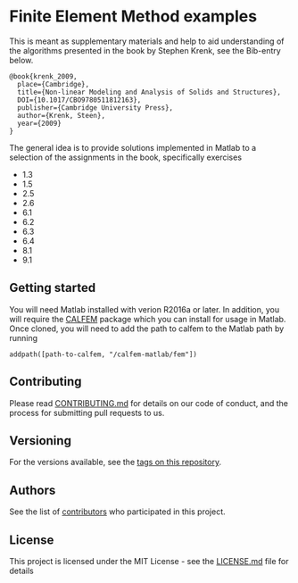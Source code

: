 # Finite Element Method examples

This is meant as supplementary materials and help to aid understanding of the
algorithms presented in the book by Stephen Krenk, see the Bib-entry below.

```
@book{krenk_2009,
  place={Cambridge},
  title={Non-linear Modeling and Analysis of Solids and Structures},
  DOI={10.1017/CBO9780511812163},
  publisher={Cambridge University Press},
  author={Krenk, Steen},
  year={2009}
}
```

The general idea is to provide solutions implemented in Matlab to a selection
of the assignments in the book, specifically exercises

* 1.3
* 1.5
* 2.5
* 2.6
* 6.1
* 6.2
* 6.3
* 6.4
* 8.1
* 9.1

## Getting started
You will need Matlab installed with verion R2016a or later. In addition, you will require the [CALFEM](https://github.com/CALFEM/calfem-matlab) package which you can install for usage in Matlab. Once cloned, you will need to add the path to calfem to the Matlab path by running

  ```
  addpath([path-to-calfem, "/calfem-matlab/fem"])
  ```

## Contributing

Please read [CONTRIBUTING.md](https://github.com/mgreiff/FHL066/CONTRIBUTING.md) for details on our code of conduct, and the process for submitting pull requests to us.

## Versioning

For the versions available, see the [tags on this repository](https://github.com/mgreiff/FHL066/tags).

## Authors

See the list of [contributors](https://github.com/mgreiff/FHL066/graphs/contributors) who participated in this project.

## License

This project is licensed under the MIT License - see the [LICENSE.md](LICENSE.md) file for details
